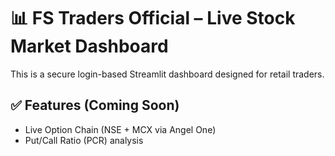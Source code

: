 # 📊 FS Traders Official – Live Stock Market Dashboard

This is a secure login-based Streamlit dashboard designed for retail traders.

## ✅ Features (Coming Soon)

- Live Option Chain (NSE + MCX via Angel One)
- Put/Call Ratio (PCR) analysis



